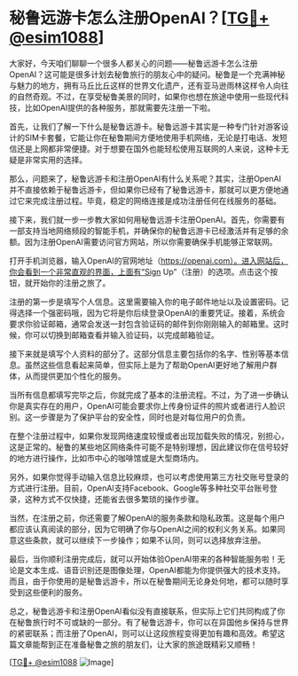 # 秘鲁远游卡怎么注册OpenAI？[[TG💪+ @esim1088](https://t.me/s/esim1088)]

大家好，今天咱们聊聊一个很多人都关心的问题——秘鲁远游卡怎么注册OpenAI？这可能是很多计划去秘鲁旅行的朋友心中的疑问。秘鲁是一个充满神秘与魅力的地方，拥有马丘比丘这样的世界文化遗产，还有亚马逊雨林这样令人向往的自然奇观。不过，在享受秘鲁美景的同时，如果你也想在旅途中使用一些现代科技，比如OpenAI提供的各种服务，那就需要先注册一下啦。

首先，让我们了解一下什么是秘鲁远游卡。秘鲁远游卡其实是一种专门针对游客设计的SIM卡套餐，它能让你在秘鲁期间方便地使用手机网络，无论是打电话、发短信还是上网都非常便捷。对于想要在国外也能轻松使用互联网的人来说，这种卡无疑是非常实用的选择。

那么，问题来了，秘鲁远游卡和注册OpenAI有什么关系呢？其实，注册OpenAI并不直接依赖于秘鲁远游卡，但如果你已经有了秘鲁远游卡，那就可以更方便地通过它来完成注册过程。毕竟，稳定的网络连接是成功注册任何在线服务的基础。

接下来，我们就一步一步教大家如何用秘鲁远游卡注册OpenAI。首先，你需要有一部支持当地网络频段的智能手机，并确保你的秘鲁远游卡已经激活并有足够的余额。因为注册OpenAI需要访问官方网站，所以你需要确保手机能够正常联网。

打开手机浏览器，输入OpenAI的官网地址（https://openai.com）。进入网站后，你会看到一个非常直观的界面，上面有“Sign Up”（注册）的选项。点击这个按钮，就开始你的注册之旅了。

注册的第一步是填写个人信息。这里需要输入你的电子邮件地址以及设置密码。记得选择一个强密码哦，因为它将是你后续登录OpenAI的重要凭证。接着，系统会要求你验证邮箱，通常会发送一封包含验证码的邮件到你刚刚输入的邮箱里。这时候，你可以切换到邮箱查看并输入验证码，以完成邮箱验证。

接下来就是填写个人资料的部分了。这部分信息主要包括你的名字、性别等基本信息。虽然这些信息看起来简单，但实际上是为了帮助OpenAI更好地了解用户群体，从而提供更加个性化的服务。

当所有信息都填写完毕之后，你就完成了基本的注册流程。不过，为了进一步确认你是真实存在的用户，OpenAI可能会要求你上传身份证件的照片或者进行人脸识别。这一步骤是为了保护平台的安全性，同时也是对每位用户的负责。

在整个注册过程中，如果你发现网络速度较慢或者出现加载失败的情况，别担心，这是正常的。秘鲁的某些地区网络条件可能不是特别理想，因此建议你在信号较好的地方进行操作，比如市中心的咖啡馆或是大型商场内。

另外，如果你觉得手动输入信息比较麻烦，也可以考虑使用第三方社交账号登录的方式进行注册。目前，OpenAI支持Facebook、Google等多种社交平台账号登录，这种方式不仅快捷，还能省去很多繁琐的操作步骤。

当然，在注册之前，你还需要了解OpenAI的服务条款和隐私政策。这是每个用户都应该认真阅读的部分，因为它明确了你与OpenAI之间的权利义务关系。如果同意这些条款，就可以继续下一步操作；如果不认同，则可以选择放弃注册。

最后，当你顺利注册完成后，就可以开始体验OpenAI带来的各种智能服务啦！无论是文本生成、语音识别还是图像处理，OpenAI都能为你提供强大的技术支持。而且，由于你使用的是秘鲁远游卡，所以在秘鲁期间无论身处何地，都可以随时享受到这些便利的服务。

总之，秘鲁远游卡和注册OpenAI看似没有直接联系，但实际上它们共同构成了你在秘鲁旅行时不可或缺的一部分。有了秘鲁远游卡，你可以在异国他乡保持与世界的紧密联系；而注册了OpenAI，则可以让这段旅程变得更加有趣和高效。希望这篇文章能帮到正在准备秘鲁之旅的朋友们，让大家的旅途既精彩又顺畅！

[[TG💪+ @esim1088](https://t.me/s/esim1088) ![Image](https://i.postimg.cc/4NQfJmqS/Snipaste-2025-05-13-00-14-12.png)]